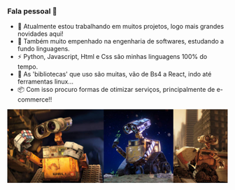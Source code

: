 ### Fala pessoal 👋

- 🔭 Atualmente estou trabalhando em muitos projetos, logo mais grandes novidades aqui!
- 🌱 Também muito empenhado na engenharia de softwares, estudando a fundo linguagens.
- ⚡ Python, Javascript, Html e Css são minhas linguagens 100% do tempo. 
- 💬 As 'bibliotecas' que uso são muitas, vão de Bs4 a React, indo até ferramentas linux...
- 📦 Com isso procuro formas de otimizar serviços, principalmente de e-commerce!!

!["Um astronauta"](img/wall-eee.jpg)
